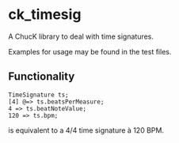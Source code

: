 # ck_timesig
A ChucK library to deal with time signatures.

Examples for usage may be found in the test files.

## Functionality
```
TimeSignature ts;
[4] @=> ts.beatsPerMeasure;
4 => ts.beatNoteValue;
120 => ts.bpm;
```
is equivalent to a 4/4 time signature à 120 BPM.
